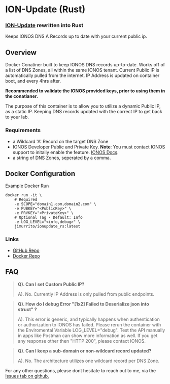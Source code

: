 # ION-Update (Rust)
### [ION-Update](https://github.com/jimurrito/ION-Update) rewritten into Rust
Keeps IONOS DNS A Records up to date with your current public ip.

## Overview

Docker Conatiner built to keep IONOS DNS records up-to-date. Works off of a list of DNS Zones, all within the same IONOS tenant. Current Public IP is automatically pulled from the internet. IP Address is updated on container boot, and every 4hrs after.

**Recommended to validate the IONOS provided keys, prior to using them in the conatianer.**

The purpose of this container is to allow you to utilize a dynamic Public IP, as a static IP. Keeping DNS records updated with the correct IP to get back to your lab.

### Requirements
- a Wildcard 'A' Record on the target DNS Zone
- IONOS Developer Public and Private Key. **Note**: You must contact IONOS support to initally enable the feature. [IONOS Docs](https://developer.hosting.ionos.es/docs/getstarted).
- a string of DNS Zones, seperated by a comma.

## Docker Configuration

Example Docker Run
``` docker
docker run -it \
    # Required
    -e SCOPE="domain1.com,domain2.com" \
    -e PUBKEY="<PublicKey>" \
    -e PRVKEY="<PrivateKey>" \
    # Optional Tag - Default: Info
    -e LOG_LEVEL="<info,debug>" \
    jimurrito/ionupdate_rs:latest
```

### Links
- [GitHub Repo](https://github.com/jimurrito/ION-Update_rs)
- [Docker Repo](https://hub.docker.com/r/jimurrito/ionupdate_rs)

## FAQ

> **Q). Can I set Custom Public IP?** 
>
> A). No. Currently IP Address is only pulled from public endpoints.

> **Q). How do I debug Error "[1x2] Failed to Deserialize json into struct" ?**
>
> A). This error is generic, and typically happens when authentication or authorization to IONOS has failed. Please rerun the container with the Enviromental Variable LOG_LEVEL="debug". Test the API manually in apps like Postman can show more information as well. If you get any response other then "HTTP 200", please contact IONOS.

> **Q). Can I keep a sub-domain or non-wildcard record updated?**
>
> A). No. The architecture utilizes one wildcard record per DNS Zone.

For any other questions, please dont hesitate to reach out to me, via the [Issues tab on github.](https://github.com/jimurrito/ION-Update_rs/issues)

